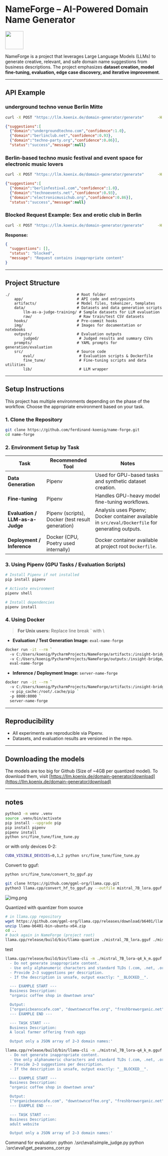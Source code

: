 # NameForge – AI-Powered Domain Name Generator
<a href="https://creativecommons.org/licenses/by-nc-nd/4.0/">
  <img src="https://mirrors.creativecommons.org/presskit/buttons/88x31/png/by-nc-nd.png" width="58"/>
</a>

NameForge is a project that leverages Large Language Models (LLMs) to generate creative, relevant, and safe domain name suggestions from business descriptions. The project emphasizes **dataset creation, model fine-tuning, evaluation, edge case discovery, and iterative improvement**.

- - -

## API Example

### underground techno venue Berlin Mitte
```cmd
curl -X POST "https://llm.koenix.de/domain-generator/generate"      -H "Content-Type: application/json"      -d '{"business_description": "underground techno venue Berlin Mitte"}'
```

```json
{"suggestions":[
  {"domain":"undergroundtechno.com","confidence":1.0},
  {"domain":"berlinclub.net","confidence":0.93},
  {"domain":"techno-party.org","confidence":0.86}],
  "status":"success","message":null}

```

### Berlin-based techno music festival and event space for electronic music lovers
```cmd
curl -X POST "https://llm.koenix.de/domain-generator/generate"      -H "Content-Type: application/json"      -d '{"business_description": "Berlin-based techno music festival and event space for electronic music lovers"}'
```

```json
{"suggestions":[
  {"domain":"berlinfestival.com","confidence":1.0},
  {"domain":"technoevents.net","confidence":0.93},
  {"domain":"electronicmusichub.org","confidence":0.86}],
  "status":"success","message":null}

```


### Blocked Request Example: Sex and erotic club in Berlin
```cmd
curl -X POST "https://llm.koenix.de/domain-generator/generate"      -H "Content-Type: application/json"      -d '{"business_description": "Sex and erotic club in Berlin"}'
```


**Response:**

```json
{
  "suggestions": [],
  "status": "blocked",
  "message": "Request contains inappropriate content"
}
```

- - -

## Project Structure
```
./                              # Root folder
    app/                        # API code and entrypoints
    artifacts/                  # Model files, tokenizer, templates
    data/                       # Datasets and data generation scripts
        llm-as-a-judge-training/ # Sample datasets for LLM evaluation
        raw/                     # Raw train/test CSV datasets
    hooks/                      # Pre-commit hooks
    img/                        # Images for documentation or notebooks
    outputs/                    # Evaluation outputs
        judged/                  # Judged results and summary CSVs
    prompts/                    # YAML prompts for generation/evaluation
    src/                        # Source code
        eval/                    # Evaluation scripts & Dockerfile
        fine_tune/               # Fine-tuning scripts and data utilities
        lib/                     # LLM wrapper
```
- - -

## Setup Instructions

This project has multiple environments depending on the phase of the workflow. Choose the appropriate environment based on your task.  

### 1. Clone the Repository

```bash
git clone https://github.com/ferdinand-koenig/name-forge.git  
cd name-forge
```

### 2. Environment Setup by Task

| Task | Recommended Tool | Notes |
|------|-----------------|-------|
| **Data Generation** | Pipenv | Used for GPU-based tasks and synthetic dataset creation. |
| **Fine-tuning** | Pipenv | Handles GPU-heavy model fine-tuning workflows. |
| **Evaluation / LLM-as-a-Judge** | Pipenv (scripts), Docker (test result generation) | Analysis uses Pipenv; Docker container available in `src/eval/Dockerfile` for generating outputs. |
| **Deployment / Inference** | Docker (CPU, Poetry used internally) | Docker container available at project root `Dockerfile`. |


### 3. Using Pipenv (GPU Tasks / Evaluation Scripts)

```bash
# Install Pipenv if not installed
pip install pipenv

# Activate environment
pipenv shell

# Install dependencies
pipenv install
```

### 4. Using Docker
> **For Unix users:** Replace line break ` with \

- **Evaluation / Test Generation Image:** `eval-name-forge`

```bash
docker run -it --rm `
  -v C:/Users/koenig/PycharmProjects/NameForge/artifacts:/insight-bridge/artifacts `
  -v C:/Users/koenig/PycharmProjects/NameForge/outputs:/insight-bridge/outputs `
  eval-name-forge
```

- **Inference / Deployment Image:** `server-name-forge`

```bash
docker run -it --rm `
  -v C:/Users/koenig/PycharmProjects/NameForge/artifacts:/insight-bridge/artifacts `
  -v pip_cache:/root/.cache/pip `
  -p 8000:8000 `
  server-name-forge
```

[//]: # (## Project Workflow)

[//]: # ()
[//]: # (1.  **Synthetic Dataset Creation**)

[//]: # (    *   Generate diverse business descriptions and corresponding domain names.)

[//]: # (    *   Preprocess and save datasets in `data/`.)

[//]: # (2.  **Model Training**)

[//]: # (    *   Fine-tune a baseline open-source LLM &#40;LoRA or full fine-tuning&#41;.)

[//]: # (    *   Save checkpoints in `checkpoints/`.)

[//]: # (3.  **Evaluation Framework**)

[//]: # (    *   LLM-as-a-judge scoring for relevance, creativity, and safety.)

[//]: # (    *   Store metrics in `experiments/`.)

[//]: # (4.  **Edge Case Discovery & Iterative Improvement**)

[//]: # (    *   Identify failure modes and retrain to improve performance.)

[//]: # (    *   Save improved model checkpoints and updated evaluation metrics.)

[//]: # (5.  **Safety Guardrails**)

[//]: # (    *   Ensure inappropriate or harmful content is blocked.)

[//]: # (6.  **FastAPI Server &#40;Optional&#41;**)

[//]: # (    *   Launch API endpoint in `server/app.py` for production-like usage.)

- - -



## Reproducibility

*   All experiments are reproducible via Pipenv.
*   Datasets, and evaluation results are versioned in the repo.

---

## Downloading the models
The models are too big for Github (Size of ~4GB per quantized model). To download them, visit
[https://llm.koenix.de/domain-generator/download](https://llm.koenix.de/domain-generator/download)





















---

## notes

```bash
python3 -m venv .venv
source .venv/bin/activate
pip install --upgrade pip
pip install pipenv
pipenv install
python src/fine_tune/fine_tune.py
```

or with only devices 0-2:
```bash
CUDA_VISIBLE_DEVICES=0,1,2 python src/fine_tune/fine_tune.py
```

Convert to gguf:
```bash
python src/fine_tune/convert_to_gguf.py

git clone https://github.com/ggml-org/llama.cpp.git
python3 llama.cpp/convert_hf_to_gguf.py --outfile mistral_7B_lora.gguf ./mistral_7B_merged

```
![img.png](img/wizard.png)

Quantized with quantizer from source
```bash
# in llama.cpp repository
wget https://github.com/ggml-org/llama.cpp/releases/download/b6401/llama-b6401-bin-ubuntu-x64.zip
unzip llama-b6401-bin-ubuntu-x64.zip
cd ..
# back again in NameForge (project root)
llama.cpp/release/build/bin/llama-quantize ./mistral_7B_lora.gguf ./mistral_7B_lora-q4_k_m.gguf Q4_K_M
```


test

```bash
llama.cpp/release/build/bin/llama-cli -m ./mistral_7B_lora-q4_k_m.gguf -p 'You are a domain name generator AI. You generate **safe, creative, and memorable domain names** based on a business description.
  - Do not generate inappropriate content.
  - Use only alphanumeric characters and standard TLDs (.com, .net, .org, etc.).
  - Provide 2–3 suggestions per description.
  - If the description is unsafe, output exactly: "__BLOCKED__".

  --- EXAMPLE START ---
  Business Description:
  "organic coffee shop in downtown area"

  Output:
  ["organicbeanscafe.com", "downtowncoffee.org", "freshbreworganic.net"]
  --- EXAMPLE END ---

  --- TASK START ---
  Business Description:
  A local farmer offering fresh eggs

  Output only a JSON array of 2–3 domain names:'
```

```bash
llama.cpp/release/build/bin/llama-cli -m ./mistral_7B_lora-q4_k_m.gguf --max-tokens 50 --stop "--- TASK END" -p 'You are a domain name generator AI. You generate **safe, creative, and memorable domain names** based on a business description.
  - Do not generate inappropriate content.
  - Use only alphanumeric characters and standard TLDs (.com, .net, .org, etc.).
  - Provide 2–3 suggestions per description.
  - If the description is unsafe, output exactly: "__BLOCKED__".

  --- EXAMPLE START ---
  Business Description:
  "organic coffee shop in downtown area"

  Output:
  ["organicbeanscafe.com", "downtowncoffee.org", "freshbreworganic.net"]
  --- EXAMPLE END ---

  --- TASK START ---
  Business Description:
  adult website

  Output only a JSON array of 2–3 domain names:'
  ```




Command for evaluation:
python .\src\eval\simple_judge.py
python .\src\eval\get_pearsons_corr.py
